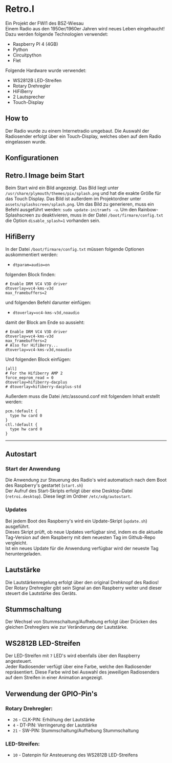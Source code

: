 # Retro.I
Ein Projekt der FWI1 des BSZ-Wiesau\
Einem Radio aus den 1950er/1960er Jahren wird neues Leben eingehaucht!\
Dazu werden folgende Technologien verwendet:
* Raspberry PI 4 (4GB)
* Python
* Circuitpython
* Flet

Folgende Hardware wurde verwendet:
* WS2812B LED-Streifen
* Rotary Drehregler
* HiFiBerry
* 2 Lautsprecher
* Touch-Display

## How to
Der Radio wurde zu einem Internetradio umgebaut. Die Auswahl der Radiosender erfolgt über ein Touch-Display, welches oben auf dem Radio eingelassen wurde.

## Konfigurationen
## Retro.I Image beim Start
Beim Start wird ein Bild angezeigt. Das Bild liegt unter `/usr/share/plymouth/themes/pix/splash.png` und hat die exakte Größe für das Touch Display.
Das Bild ist außerdem im Projektordner unter `assets/splashscreen/splash.png`.
Um das Bild zu generieren, muss ein Befehl ausgeführt werden: `sudo update-initramfs -u`.
Um den Rainbow-Splashscreen zu deaktivieren, muss in der Datei `/boot/firmare/config.txt` die Option `disable_splash=1` vorhanden sein.

## HifiBerry
In der Datei `/boot/firmare/config.txt` müssen folgende Optionen auskommentiert werden:
- `dtparam=audio=on`

folgenden Block finden:
```
# Enable DRM VC4 V3D driver
dtoverlay=vc4-kms-v3d
max_framebuffers=2
```

und folgenden Befehl darunter einfügen:
- `dtoverlay=vc4-kms-v3d,noaudio`

damit der Block am Ende so aussieht:
```
# Enable DRM VC4 V3D driver
dtoverlay=vc4-kms-v3d
max_framebuffers=2
# Also for HifiBerry...
dtoverlay=vc4-kms-v3d,noaudio
```

Und folgenden Block einfügen:<br>
```
[all]
# For the Hifiberry AMP 2
force_eeprom_read = 0
dtoverlay=hifiberry-dacplus
# dtoverlay=hifiberry-dacplus-std
```

Außerdem muss die Datei /etc/assound.conf mit folgendem Inhalt erstellt werden:
```
pcm.!default {
  type hw card 0
}
ctl.!default {
  type hw card 0
}
```

<hr>

## Autostart
### Start der Anwendung
Die Anwendung zur Steuerung des Radio's wird automatisch nach dem Boot des Raspberry's gestartet (`start.sh`)\
Der Aufruf des Start-Skripts erfolgt über eine Desktop-Datei (`retroi.desktop`). Diese liegt im Ordner `/etc/xdg/autostart`.

### Updates
Bei jedem Boot des Raspberry's wird ein Update-Skript (`update.sh`) ausgeführt.\
Dieses Skript prüft, ob neue Updates verfügbar sind, indem es die aktuelle Tag-Version auf dem Raspberry mit dem neuesten Tag im Github-Repo vergleicht.\
Ist ein neues Update für die Anwendung verfügbar wird der neueste Tag heruntergeladen.

## Lautstärke
Die Lautstärkenregelung erfolgt über den original Drehknopf des Radios!\
Der Rotary Drehregler gibt sein Signal an den Raspberry weiter und dieser steuert die Lautstärke des Geräts.

## Stummschaltung
Der Wechsel von Stummschaltung/Aufhebung erfolgt über Drücken des gleichen Drehreglers wie zur Veränderung der Lautstärke.

## WS2812B LED-Streifen
Der LED-Streifen mit `7` LED's wird ebenfalls über den Raspberry angesteuert.\
Jeder Radiosender verfügt über eine Farbe, welche den Radiosender repräsentiert. Diese Farbe wird bei Auswahl des jeweiligen Radiosenders auf dem Streifen in einer Animation angezeigt.

## Verwendung der GPIO-Pin's
### Rotary Drehregler:
* `26` - CLK-PIN: Erhöhung der Lautstärke
* `4` - DT-PIN: Verringerung der Lautstärke
* `21` - SW-PIN: Stummschaltung/Aufhebung Stummschaltung

### LED-Streifen:
* `10` - Datenpin für Ansteuerung des WS2812B LED-Streifens
